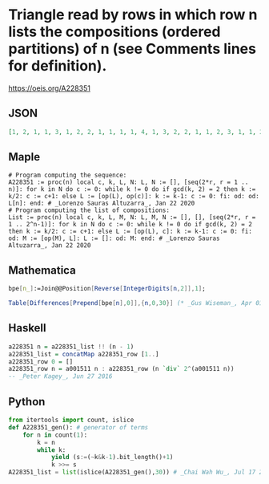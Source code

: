 # Triangle read by rows in which row n lists the compositions \(ordered partitions\) of n \(see Comments lines for definition\)\.
https://oeis.org/A228351
## JSON
```JSON
[1, 2, 1, 1, 3, 1, 2, 2, 1, 1, 1, 1, 4, 1, 3, 2, 2, 1, 1, 2, 3, 1, 1, 2, 1, 2, 1, 1, 1, 1, 1, 1, 5, 1, 4, 2, 3, 1, 1, 3, 3, 2, 1, 2, 2, 2, 1, 2, 1, 1, 1, 2, 4, 1, 1, 3, 1, 2, 2, 1, 1, 1, 2, 1, 3, 1, 1, 1, 2, 1, 1, 2, 1, 1, 1, 1, 1, 1, 1, 1, 6, 1, 5, 2, 4, 1, 1, 4]
```
## Maple
```Maple
# Program computing the sequence:
A228351 := proc(n) local c, k, L, N: L, N := [], [seq(2*r, r = 1 .. n)]: for k in N do c := 0: while k != 0 do if gcd(k, 2) = 2 then k := k/2: c := c+1: else L := [op(L), op(c)]: k := k-1: c := 0: fi: od: od: L[n]: end: # _Lorenzo Sauras Altuzarra_, Jan 22 2020
# Program computing the list of compositions:
List := proc(n) local c, k, L, M, N: L, M, N := [], [], [seq(2*r, r = 1 .. 2^n-1)]: for k in N do c := 0: while k != 0 do if gcd(k, 2) = 2 then k := k/2: c := c+1: else L := [op(L), c]: k := k-1: c := 0: fi: od: M := [op(M), L]: L := []: od: M: end: # _Lorenzo Sauras Altuzarra_, Jan 22 2020
```
## Mathematica
```Mathematica
bpe[n_]:=Join@@Position[Reverse[IntegerDigits[n,2]],1];
```
```Mathematica
Table[Differences[Prepend[bpe[n],0]],{n,0,30}] (* _Gus Wiseman_, Apr 01 2020 *)
```
## Haskell
```Haskell
a228351 n = a228351_list !! (n - 1)
a228351_list = concatMap a228351_row [1..]
a228351_row 0 = []
a228351_row n = a001511 n : a228351_row (n `div` 2^(a001511 n))
-- _Peter Kagey_, Jun 27 2016
```
## Python
```Python
from itertools import count, islice
def A228351_gen(): # generator of terms
    for n in count(1):
        k = n
        while k:
            yield (s:=(~k&k-1).bit_length()+1)
            k >>= s
A228351_list = list(islice(A228351_gen(),30)) # _Chai Wah Wu_, Jul 17 2023
```
